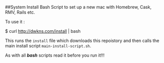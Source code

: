 ##System Install
Bash Script to set up a new mac with Homebrew, Cask, RMV, Rails etc.

To use it :

   $ curl http://dwkns.com/install | bash

This runs the `install` file which downloads this repoistory and then calls the main install script `main-install-script.sh`.

As with all ***bash*** scripts read it before you run it!!!

